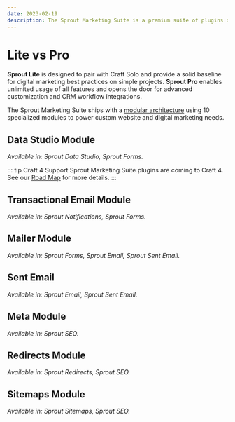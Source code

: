 ```yaml
---
date: 2023-02-19
description: The Sprout Marketing Suite is a premium suite of plugins designed for businesses who want to use Craft CMS as the core of their content management and digital marketing workflows.
---
```


<script setup>
import EditionComparison from '../components/EditionComparison.vue'
</script>

# Lite vs Pro

**Sprout Lite** is designed to pair with Craft Solo and provide a solid baseline for digital marketing best practices on simple projects. **Sprout Pro** enables unlimited usage of all features and
opens the door for advanced customization and CRM workflow integrations.

The Sprout Marketing Suite ships with a [modular architecture](./#modular-architecture) using 10 specialized modules to power custom website and digital marketing needs.

## Data Studio Module

_Available in: Sprout Data Studio, Sprout Forms._

<EditionComparison feature-list="./editions/data-studio.json" />

::: tip Craft 4 Support
Sprout Marketing Suite plugins are coming to Craft 4. See our [Road Map](./support/road-map.md) for more details.
:::

[//]: # (## Forms Module)

[//]: # ()

[//]: # (_Available in: Sprout Forms._)

[//]: # ()

[//]: # (<EditionComparison feature-list="./editions/forms.json" />)

[//]: # ()

## Transactional Email Module

_Available in: Sprout Notifications, Sprout Forms._

<EditionComparison feature-list="./editions/notifications.json" />

## Mailer Module

_Available in: Sprout Forms, Sprout Email, Sprout Sent Email._

<EditionComparison feature-list="./editions/mailer.json" />

## Sent Email

_Available in: Sprout Email, Sprout Sent Email._

<EditionComparison feature-list="./editions/sent-email.json" />

[//]: # ()

## Meta Module

_Available in: Sprout SEO._

<EditionComparison feature-list="./editions/seo.json" />

## Redirects Module

_Available in: Sprout Redirects, Sprout SEO._

<EditionComparison feature-list="./editions/redirects.json" />

## Sitemaps Module

_Available in: Sprout Sitemaps, Sprout SEO._

<EditionComparison feature-list="./editions/sitemaps.json" />
